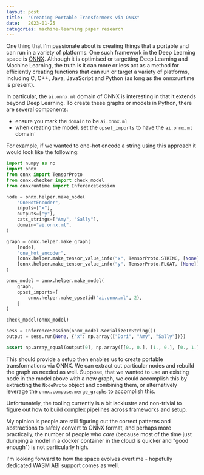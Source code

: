 ```yaml
---
layout: post
title:  "Creating Portable Transformers via ONNX"
date:   2023-01-25
categories: machine-learning paper research
---
```


One thing that I'm passionate about is creating things that a portable and can run in a variety of platforms. One such framework in the Deep Learning space is [ONNX](https://onnx.ai/). Although it is optimised or targetting Deep Learning and Machine Learning, the truth is it can more or less act as a method for efficiently creating functions that can run or target a variety of platforms, including C, C++, Java, JavaScript and Python (as long as the onnxruntime is present). 

In particular, the `ai.onnx.ml` domain of ONNX is interesting in that it extends beyond Deep Learning. To create these graphs or models in Python, there are several components:

* ensure you mark the `domain` to be `ai.onnx.ml`
* when creating the model, set the `opset_imports` to have the `ai.onnx.ml` domain`

For example, if we wanted to one-hot encode a string using this approach it would look like the following:

```py
import numpy as np
import onnx
from onnx import TensorProto
from onnx.checker import check_model
from onnxruntime import InferenceSession

node = onnx.helper.make_node(
	"OneHotEncoder",
	inputs=["x"],
	outputs=["y"],
	cats_strings=["Amy", "Sally"],
	domain="ai.onnx.ml",
)

graph = onnx.helper.make_graph(
	[node],
	"one_hot_encoder",
	[onnx.helper.make_tensor_value_info("x", TensorProto.STRING, [None])],
	[onnx.helper.make_tensor_value_info("y", TensorProto.FLOAT, [None])],
)

onnx_model = onnx.helper.make_model(
	graph,
	opset_imports=[
		onnx.helper.make_opsetid("ai.onnx.ml", 2),
	]
)

check_model(onnx_model)

sess = InferenceSession(onnx_model.SerializeToString())
output = sess.run(None, {"x": np.array(["Dori", "Amy", "Sally"])})

assert np.array_equal(output[0], np.array([[0., 0.], [1., 0.], [0., 1.]]).astype(np.float32))
```

This should provide a setup then enables us to create portable transformations via ONNX. We can extract out particular nodes and rebuild the graph as needed as well. Suppose, that we wanted to use an existing node in the model above with a new graph, we could accomplish this by extracting the `NodeProto` object and combining them, or alternatively leverage the `onnx.compose.merge_graphs` to accomplish this. 

Unfortunately, the tooling currently is a bit lacklustre and non-trivial to figure out how to build complex pipelines across frameworks and setup. 

My opinion is people are still figuring out the correct patterns and abstractions to safely convert to ONNX format, and perhaps more practically, the number of people who _care_ (because most of the time just dumping a model in a docker container in the cloud is quicker and "good enough") is not particularly high. 

I'm looking forward to how the space evolves overtime - hopefully dedicated WASM ABI support comes as well. 

